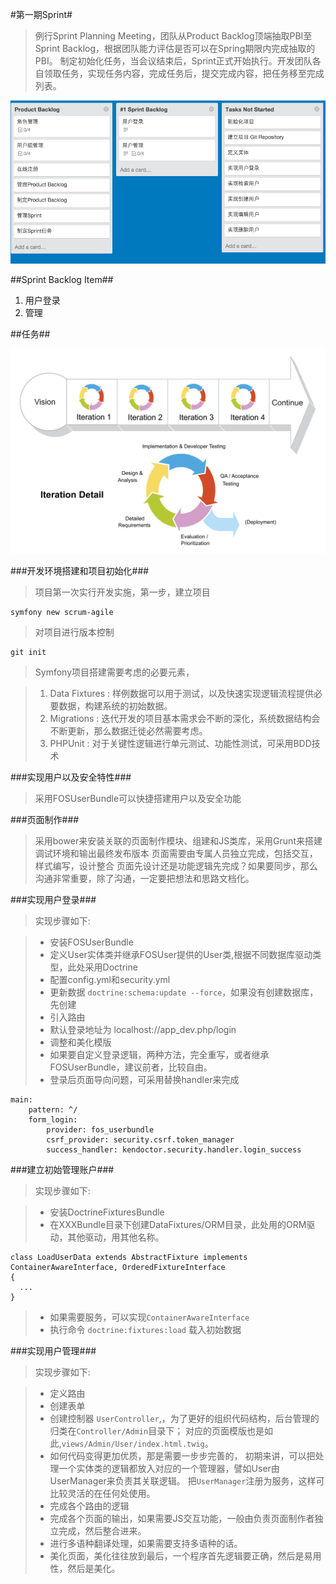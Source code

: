 #第一期Sprint#

> 例行Sprint Planning Meeting，团队从Product Backlog顶端抽取PBI至Sprint Backlog，根据团队能力评估是否可以在Spring期限内完成抽取的PBI。
> 制定初始化任务，当会议结束后，Sprint正式开始执行。开发团队各自领取任务，实现任务内容，完成任务后，提交完成内容，把任务移至完成列表。

![第一期Sprint](./images/Sprint_01a.png)

##Sprint Backlog Item##

 1. 用户登录
 2. 管理


##任务##

![敏捷开发迭代模式](./images/scrum-iteration-detail.png)

###开发环境搭建和项目初始化###

> 项目第一次实行开发实施，第一步，建立项目

    symfony new scrum-agile
 
> 对项目进行版本控制

    git init
 

> Symfony项目搭建需要考虑的必要元素，

> 1. Data Fixtures : 样例数据可以用于测试，以及快速实现逻辑流程提供必要数据，构建系统的初始数据。
> 2. Migrations : 迭代开发的项目基本需求会不断的深化，系统数据结构会不断更新，那么数据迁徙必然需要考虑。
> 3. PHPUnit : 对于关键性逻辑进行单元测试、功能性测试，可采用BDD技术

###实现用户以及安全特性###

> 采用FOSUserBundle可以快捷搭建用户以及安全功能


###页面制作###

> 采用bower来安装关联的页面制作模块、组建和JS类库，采用Grunt来搭建调试环境和输出最终发布版本
> 页面需要由专属人员独立完成，包括交互，样式编写，设计整合
> 页面先设计还是功能逻辑先完成？如果要同步，那么沟通非常重要，除了沟通，一定要把想法和思路文档化。


###实现用户登录###

> 实现步骤如下:

>  * 安装FOSUserBundle
>  * 定义User实体类并继承FOSUser提供的User类,根据不同数据库驱动类型，此处采用Doctrine
>  * 配置config.yml和security.yml
>  * 更新数据 ``doctrine:schema:update --force``，如果没有创建数据库，先创建
>  * 引入路由
>  * 默认登录地址为 localhost://app_dev.php/login
>  * 调整和美化模版
>  * 如果要自定义登录逻辑，两种方法，完全重写，或者继承FOSUserBundle，建议前者，比较自由。
>  * 登录后页面导向问题，可采用替换handler来完成

    main:
        pattern: ^/
        form_login:
            provider: fos_userbundle
            csrf_provider: security.csrf.token_manager
            success_handler: kendoctor.security.handler.login_success

###建立初始管理账户###

> 实现步骤如下:

> * 安装DoctrineFixturesBundle
> * 在XXXBundle目录下创建DataFixtures/ORM目录，此处用的ORM驱动，其他驱动，用其他名称。

    class LoadUserData extends AbstractFixture implements ContainerAwareInterface, OrderedFixtureInterface
    {
      ...
    }
    
> * 如果需要服务，可以实现``ContainerAwareInterface``
> * 执行命令 ``doctrine:fixtures:load`` 载入初始数据


###实现用户管理###

> 实现步骤如下:

> * 定义路由
> * 创建表单
> * 创建控制器 ``UserController``,，为了更好的组织代码结构，后台管理的归类在``Controller/Admin``目录下；
对应的页面模版也是如此,``views/Admin/User/index.html.twig``。
> * 如何代码变得更加优质，那是需要一步步完善的，
初期来讲，可以把处理一个实体类的逻辑都放入对应的一个管理器，譬如User由UserManager来负责其关联逻辑。
把``UserManager``注册为服务，这样可比较灵活的在任何处使用。
> * 完成各个路由的逻辑
> * 完成各个页面的输出，如果需要JS交互功能，一般由负责页面制作者独立完成，然后整合进来。
> * 进行多语种翻译处理，如果需要支持多语种的话。
> * 美化页面，美化往往放到最后，一个程序首先逻辑要正确，然后是易用性，然后是美化。



   







